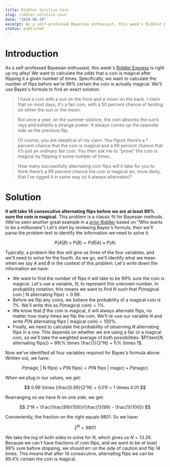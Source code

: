 ```yaml
---
title: Riddler Solstice Coin
slug: riddler-solstice-coin
date: "2020-06-19"
excerpt: As a self-professed Bayesian enthusiast, this week's Riddler Express is right up my alley! We want to calculate the odds that a coin is magical after flipping it a given number of times. Specifically, we want to calculate the number of flips before we're 99% certain the coin is actually magical. We'll use Bayes's formula to find an exact solution.
status: published
---
```


# Introduction

As a self-professed Bayesian enthusiast, this week's <a href="https://fivethirtyeight.com/features/can-you-flip-the-magic-coin/">Riddler Express</a> is right up my alley! We want to calculate the odds that a coin is magical after flipping it a given number of times. Specifically, we want to calculate the number of flips before we're 99% certain the coin is actually magical. We'll use Bayes's formula to find an exact solution.

<blockquote>
I have a coin with a sun on the front and a moon on the back. I claim that on most days, it’s a fair coin, with a 50 percent chance of landing on either the sun or the moon.

But once a year, on the summer solstice, the coin absorbs the sun’s rays and exhibits a strange power: It always comes up the opposite side as the previous flip.

Of course, you are skeptical of my claim. You figure there’s a 1 percent chance that the coin is magical and a 99 percent chance that it’s just an ordinary fair coin. You then ask me to “prove” the coin is magical by flipping it some number of times.

How many successfully alternating coin flips will it take for you to think there’s a 99 percent chance the coin is magical (or, more likely, that I’ve rigged it in some way so it always alternates)?

</blockquote>

# Solution

**It will take 14 consecutive alternating flips before we are at least 99% sure the coin is magical.** This problem is a classic fit for Bayesian methods. (We've seen another great example in a <a href="https://www.jtash.com/who-wants-to-bayes-a-millionaire">prior Riddler</a> based on "Who wants to be a millionaire") Let's start by reviewing Bayes's formula, then we'll parse the problem text to identify the information we need to solve it.

$$
P(A|B) \times P(B) = P(B|A) \times P(A)
$$

Typically, a problem like this will give us three of the four variables, and we'll need to solve for the fourth. As we go, we'll identify what we mean when we say $A$ and $B$ in the context of this problem. Let's write down the information we have:

- We want to find the number of flips it will take to be 99% sure the coin is magical. Let's use a variable, $N$, to represent this unknown number. In probability notation, this means we want to find $N$ such that $P(\text{magical coin | N alternating flips}) = 0.99$.
- Before we flip any coins, we believe the probability of a magical coin is 1%. We'll write this as $P(\text{magical coin}) = 1\%$.
- We know that _if_ the coin is magical, it will always alternate flips, no matter how many times we flip the coin. We'll re-use our variable $N$ and write $P(\text{N alternating flips | magical coin}) = 100\%$.
- Finally, we need to calculate the probability of observing $N$ alternating flips in a row. This depends on whether we are using a fair or a magical coin, so we'll take the weighted average of both possibilities: $P(\text{N alternating flips}) = 99\% \times \frac{1}{2^N} + 1\% \times 1$.

Now we've identified all four variables required for Bayes's formula above. Written out, we have:

$$
P(\text{magic | N flips}) \times P(\text{N flips}) = P(\text{N flips | magic}) \times P(\text{magic})
$$

When we plug in our values, we get:

$$
0.99 \times (\frac{0.99}{2^N} + 0.01) = 1 \times 0.01
$$

Rearranging so we have $N$ on one side, we get:

$$
2^N = \frac{\frac{99}{100}}{\frac{1}{99} - \frac{1}{100}}
$$

Conveniently, the fraction on the right equals $9801$. So we have:

$$
2^N = 9801
$$

We take the log of both sides to solve for $N$, which gives us $N=13.26$. Because we can't have fractions of coin flips, and we want to be _at least_ 99% sure before stopping, we should err on the side of caution and flip 14 times. This means that after 14 consecutive, alternating flips we can be 99.4% certain the coin is magical.
